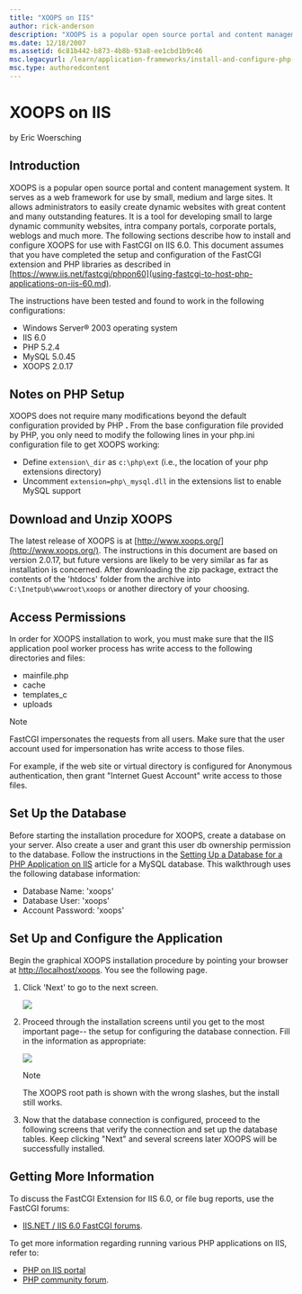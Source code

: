 ```yaml
---
title: "XOOPS on IIS"
author: rick-anderson
description: "XOOPS is a popular open source portal and content management system. It serves as a web framework for use by small, medium and large sites. It allows adminis..."
ms.date: 12/18/2007
ms.assetid: 6c81b442-b873-4b8b-93a8-ee1cbd1b9c46
msc.legacyurl: /learn/application-frameworks/install-and-configure-php-applications-on-iis/xoops-on-iis
msc.type: authoredcontent
---
```

# XOOPS on IIS

by Eric Woersching

## Introduction

XOOPS is a popular open source portal and content management system. It serves as a web framework for use by small, medium and large sites. It allows administrators to easily create dynamic websites with great content and many outstanding features. It is a tool for developing small to large dynamic community websites, intra company portals, corporate portals, weblogs and much more. The following sections describe how to install and configure XOOPS for use with FastCGI on IIS 6.0. This document assumes that you have completed the setup and configuration of the FastCGI extension and PHP libraries as described in [https://www.iis.net/fastcgi/phpon60](using-fastcgi-to-host-php-applications-on-iis-60.md).

The instructions have been tested and found to work in the following configurations:

- Windows Server® 2003 operating system
- IIS 6.0
- PHP 5.2.4
- MySQL 5.0.45
- XOOPS 2.0.17

## Notes on PHP Setup

XOOPS does not require many modifications beyond the default configuration provided by PHP **.** From the base configuration file provided by PHP, you only need to modify the following lines in your php.ini configuration file to get XOOPS working:

- Define `extension\_dir` as `c:\php\ext` (i.e., the location of your php extensions directory)
- Uncomment `extension=php\_mysql.dll` in the extensions list to enable MySQL support

## Download and Unzip XOOPS

The latest release of XOOPS is at [http://www.xoops.org/](http://www.xoops.org/). The instructions in this document are based on version 2.0.17, but future versions are likely to be very similar as far as installation is concerned. After downloading the zip package, extract the contents of the 'htdocs' folder from the archive into `C:\Inetpub\wwwroot\xoops` or another directory of your choosing.

## Access Permissions

In order for XOOPS installation to work, you must make sure that the IIS application pool worker process has write access to the following directories and files:

- mainfile.php
- cache
- templates\_c
- uploads

> [!NOTE]
> FastCGI impersonates the requests from all users. Make sure that the user account used for impersonation has write access to those files.

For example, if the web site or virtual directory is configured for Anonymous authentication, then grant "Internet Guest Account" write access to those files.

## Set Up the Database

Before starting the installation procedure for XOOPS, create a database on your server. Also create a user and grant this user db ownership permission to the database. Follow the instructions in the [Setting Up a Database for a PHP Application on IIS](../install-and-configure-php-on-iis/setting-up-a-database-for-a-php-application-on-iis.md) article for a MySQL database. This walkthrough uses the following database information:

- Database Name: 'xoops'
- Database User: 'xoops'
- Account Password: 'xoops'

## Set Up and Configure the Application

Begin the graphical XOOPS installation procedure by pointing your browser at [http://localhost/xoops](http://localhost/xoops). You see the following page.

1. Click 'Next' to go to the next screen.  

    [![](xoops-on-iis/_static/image2.png)](xoops-on-iis/_static/image1.png)
2. Proceed through the installation screens until you get to the most important page-- the setup for configuring the database connection. Fill in the information as appropriate:  

    [![](xoops-on-iis/_static/image4.png)](xoops-on-iis/_static/image3.png)

    > [!NOTE]
    > The XOOPS root path is shown with the wrong slashes, but the install still works.
3. Now that the database connection is configured, proceed to the following screens that verify the connection and set up the database tables. Keep clicking "Next" and several screens later XOOPS will be successfully installed.

## Getting More Information

To discuss the FastCGI Extension for IIS 6.0, or file bug reports, use the FastCGI forums:

- [IIS.NET / IIS 6.0 FastCGI forums](https://forums.iis.net/1103.aspx).

To get more information regarding running various PHP applications on IIS, refer to:

- [PHP on IIS portal](https://php.iis.net/)
- [PHP community forum](https://forums.iis.net/1102.aspx).
